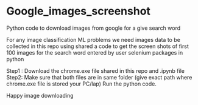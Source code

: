 # Google_images_screenshot
Python code to download images from google for a give search word

For any image classification ML problems we need images data to be collected 
in this repo using shared a code to get the screen shots of first 100 images 
for the search word entered by user selenium packages in python


Step1 : Download the chrome.exe file shared in this repo and .ipynb file
Step2: Make sure that both files are in same folder (give exact path where chrome.exe file is stored your PC/lap)
Run the python code. 

Happy image downloading




